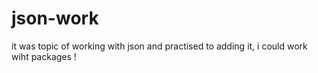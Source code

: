 # json-work
it was topic of working with json and practised to adding it, i could work wiht packages !
